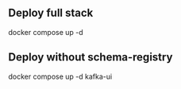 ## Deploy full stack

docker compose up -d

## Deploy without schema-registry

docker compose up -d kafka-ui

